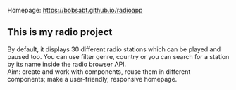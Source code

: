 Homepage: https://bobsabt.github.io/radioapp

## This is my radio project
By default, it displays 30 different radio stations which can be played and paused too. You can use filter genre, country or you can search for a station by its name inside the radio browser API.  
Aim: create and work with components, reuse them in different components; make a user-friendly, responsive homepage.